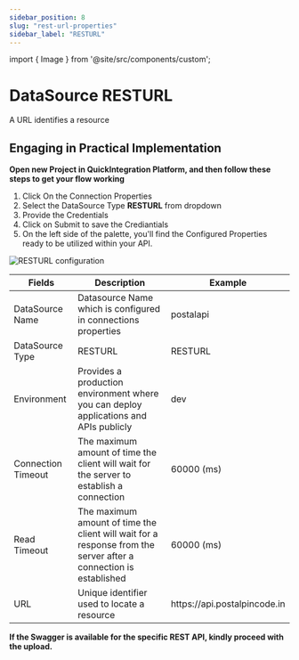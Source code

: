 ```yaml
---
sidebar_position: 8
slug: "rest-url-properties"
sidebar_label: "RESTURL"
---
```


import { Image } from '@site/src/components/custom';

# DataSource RESTURL

A URL identifies a resource 

## Engaging in Practical Implementation

**Open new Project in QuickIntegration Platform, and then follow these steps to get your flow working**

1) Click On the Connection Properties
2) Select the DataSource Type **RESTURL** from dropdown
3) Provide the Credentials 
4) Click on Submit to save the Crediantials
5) On the left side of the palette, you'll find the Configured Properties ready to be utilized within your API.

<Image cls="border mb-2" src="/img/Core Development/Connection properties/rest.png" alt="RESTURL configuration" />

<table>
    <thead>
        <tr>
            <th>Fields</th>
            <th>Description</th>
            <th>Example</th>
        </tr>
    </thead>
    <tbody>
        <tr>
            <td>DataSource Name</td>
            <td>Datasource Name which is configured in connections properties</td>
            <td>postalapi</td>
        </tr>
        <tr>
            <td>DataSource Type</td>
            <td>RESTURL</td>
            <td>RESTURL</td>
        </tr>
        <tr>
            <td>Environment</td>
            <td>Provides a production environment where you can deploy applications and APIs publicly</td>
            <td>dev</td>
        </tr>
        <tr>
            <td>Connection Timeout</td>
            <td>The maximum amount of time the client will wait for the server to establish a connection</td>
            <td>60000 (ms)</td>
        </tr>
        <tr>
            <td>Read Timeout</td>
            <td>The maximum amount of time the client will wait for a response from the server after a connection is established</td>
            <td>60000 (ms)</td>
        </tr>
        <tr>
            <td>URL</td>
            <td>Unique identifier used to locate a resource</td>
            <td>https://api.postalpincode.in</td>
        </tr>
    </tbody>
</table>

**If the Swagger is available for the specific REST API, kindly proceed with the upload.**
